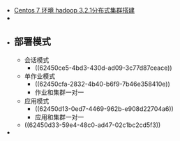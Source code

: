 - [Centos 7 环境 hadoop 3.2.1分布式集群搭建](https://www.modb.pro/db/46147)
-
- ## 部署模式
	- 会话模式
		- ((62450ce5-4bd3-430d-ad09-3c77d87ceace))
	- 单作业模式
		- ((62450cfa-2832-4b40-b6f9-7b46e358410e))
		- 作业和集群一对一
	- 应用模式
		- ((62450d13-0ed7-4469-962b-e908d22704a6))
		- 应用和集群一对一
	- ((62450d33-59e4-48c0-ad47-02c1bc2cd5f3))
-